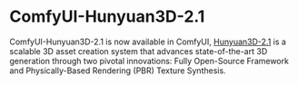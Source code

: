 # ComfyUI-Hunyuan3D-2.1

ComfyUI-Hunyuan3D-2.1 is now available in ComfyUI, [Hunyuan3D-2.1](https://github.com/Tencent-Hunyuan/Hunyuan3D-2.1) is a scalable 3D asset creation system that advances state-of-the-art 3D generation through two pivotal innovations: Fully Open-Source Framework and Physically-Based Rendering (PBR) Texture Synthesis.
